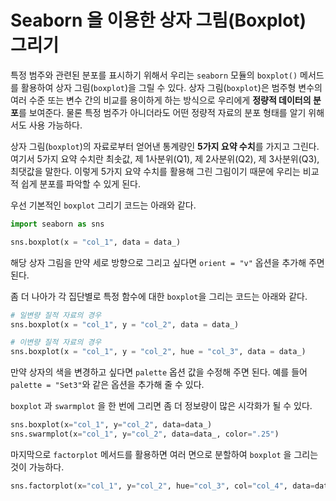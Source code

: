 # Seaborn 을 이용한 상자 그림(Boxplot) 그리기

특정 범주와 관련된 분포를 표시하기 위해서 우리는 ```seaborn``` 모듈의 ```boxplot()``` 메서드를 활용하여 상자 그림(```boxplot```)을 그릴 수 있다. 
상자 그림(```boxplot```)은 범주형 변수의 여러 수준 또는 변수 간의 비교를 용이하게 하는 방식으로 우리에게 <b>정량적 데이터의 분포</b>를 보여준다. 
물론 특정 범주가 아니더라도 어떤 정량적 자료의 분포 형태를 알기 위해서도 사용 가능하다.

상자 그림(```boxplot```)의 자료로부터 얻어낸 통계량인 <b>5가지 요약 수치</b>를 가지고 그린다. 
여기서 5가지 요약 수치란 최솟값, 제 1사분위(Q1), 제 2사분위(Q2), 제 3사분위(Q3), 최댓값을 말한다.
이렇게 5가지 요약 수치를 활용해 그린 그림이기 때문에 우리는 비교적 쉽게 분포를 파악할 수 있게 된다. 

우선 기본적인 ```boxplot``` 그리기 코드는 아래와 같다.
```python
import seaborn as sns

sns.boxplot(x = "col_1", data = data_)
```
해당 상자 그림을 만약 세로 방향으로 그리고 싶다면 ```orient = "v"``` 옵션을 추가해 주면 된다.

좀 더 나아가 각 집단별로 특정 함수에 대한 ```boxplot```을 그리는 코드는 아래와 같다.
```python
# 일변량 질적 자료의 경우
sns.boxplot(x = "col_1", y = "col_2", data = data_)

# 이변량 질적 자료의 경우
sns.boxplot(x = "col_1", y = "col_2", hue = "col_3", data = data_)
```
만약 상자의 색을 변경하고 싶다면 ```palette``` 옵션 값을 수정해 주면 된다. 예를 들어 ```palette = "Set3"```와 같은 옵션을 추가해 줄 수 있다.

```boxplot``` 과 ```swarmplot``` 을 한 번에 그리면 좀 더 정보량이 많은 시각화가 될 수 있다.
```python
sns.boxplot(x="col_1", y="col_2", data=data_)
sns.swarmplot(x="col_1", y="col_2", data=data_, color=".25")
```

마지막으로 ```factorplot``` 메서드를 활용하면 여러 면으로 분할하여 ```boxplot``` 을 그리는 것이 가능하다.
```python
sns.factorplot(x="col_1", y="col_2", hue="col_3", col="col_4", data=data_, kind="box", size=4, aspect=0.7)
```
